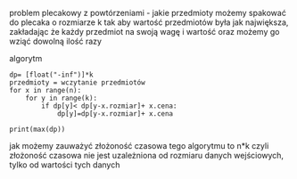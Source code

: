 problem plecakowy z powtórzeniami - jakie przedmioty możemy spakować do plecaka o rozmiarze k tak aby wartość przedmiotów była jak największa, zakładając że każdy przedmiot na swoją wagę i wartość oraz możemy go wziąć dowolną ilość razy

algorytm
```
dp= [float("-inf")]*k  
przedmioty = wczytanie przedmiotów  
for x in range(n):  
    for y in range(k):  
        if dp[y]< dp[y-x.rozmiar]+ x.cena:  
            dp[y]=dp[y-x.rozmiar]+ x.cena  
  
print(max(dp))
```

jak możemy zauważyć złożoność czasowa tego algorytmu to n\*k czyli złożoność czasowa nie jest uzależniona od rozmiaru danych wejściowych, tylko od wartości tych danych
